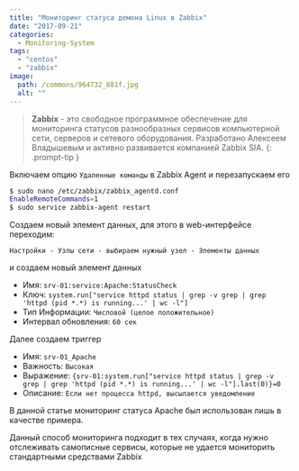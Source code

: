 ```yaml
---
title: "Мониторинг статуса демона Linux в Zabbix"
date: "2017-09-21"
categories: 
  - Monitoring-System
tags: 
  - "centos"
  - "zabbix"
image:
  path: /commons/964732_881f.jpg
  alt: ""
---
```


> **Zabbix** - это свободное программное обеспечение для мониторинга статусов разнообразных сервисов компьютерной сети, серверов и сетевого оборудования. Разработано Алексеем Владышевым и активно развивается компанией Zabbix SIA.
{: .prompt-tip }

Включаем опцию `Удаленные команды` в Zabbix Agent и перезапускаем его

```sh
$ sudo nano /etc/zabbix/zabbix_agentd.conf
EnableRemoteCommands=1
$ sudo service zabbix-agent restart
```

Создаем новый элемент данных, для этого в web-интерфейсе переходим:

```
Настройки - Узлы сети - выбираем нужный узел - Элементы данных
```

и создаем новый элемент данных

- Имя: `srv-01:service:Apache:StatusCheck`
- Ключ: `system.run["service httpd status | grep -v grep | grep 'httpd (pid *.*) is running...' | wc -l"]`
- Тип Информации: `Числовой (целое положительное)`
- Интервал обновления: `60 сек`

Далее создаем триггер

- Имя: `srv-01_Apache`
- Важность: `Высокая`
- Выражение: `{srv-01:system.run["service httpd status | grep -v grep | grep 'httpd (pid *.*) is running...' | wc -l"].last(0)}=0`
- Описание: `Если нет процесса httpd, высылается уведомление`

В данной статье мониторинг статуса Apache был использован лишь в качестве примера.

Данный способ мониторинга подходит в тех случаях, когда нужно отслеживать самописные сервисы, которые не удается мониторить стандартными средствами Zabbix
